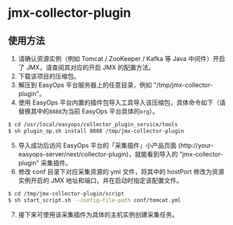 # jmx-collector-plugin

## 使用方法

1. 请确认资源实例（例如 Tomcat / ZooKeeper / Kafka 等 Java 中间件）开启了 JMX，请查阅其对应的开启 JMX 的配置方法。
2. 下载该项目的压缩包。
3. 解压到 EasyOps 平台服务器上的任意目录，例如 "/tmp/jmx-collector-plugin"。
4. 使用 EasyOps 平台内置的插件包导入工具导入该压缩包，具体命令如下（请替换其中的`8888`为当前 EasyOps 平台具体的`org`）。

```sh
$ cd /usr/local/easyops/collector_plugin_service/tools
$ sh plugin_op.sh install 8888 /tmp/jmx-collector-plugin
```

5. 导入成功后访问 EasyOps 平台的「采集插件」小产品页面 (http://your-easyops-server/next/collector-plugin)，就能看到导入的 "jmx-collector-plugin" 采集插件。
6. 修改 conf 目录下对应采集资源的 yml 文件，将其中的 hostPort 修改为资源实例开启的 JMX 地址和端口，并在启动时指定该配置文件。

```sh
$ cd /tmp/jmx-collector-plugin/script
$ sh start_script.sh --config—file-path conf/tomcat.yml
```

7. 接下来可使用该采集插件为具体的主机实例创建采集任务。
